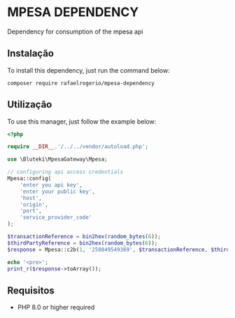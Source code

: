 # MPESA DEPENDENCY 

Dependency for consumption of the mpesa api 

## Instalação

To install this dependency, just run the command below:
```shell
composer require rafaelrogerio/mpesa-dependency
```

## Utilização

To use this manager, just follow the example below:
```php
<?php

require __DIR__.'/../../vendor/autoload.php';

use \Bluteki\MpesaGateway\Mpesa;

// configuring api access credentials
Mpesa::config(
    'enter you api key',
    'enter your public key',
    'host',
    'origin',
    'port',
    'service_provider_code'
);

$transactionReference = bin2hex(random_bytes(6)); 
$thirdPartyReference = bin2hex(random_bytes(6));
$response = Mpesa::c2b(1, '258849549369', $transactionReference, $thirdPartyReference);

echo '<pre>';
print_r($response->toArray());
```

## Requisitos
- PHP 8.0 or higher required